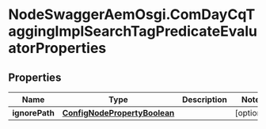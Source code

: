 # NodeSwaggerAemOsgi.ComDayCqTaggingImplSearchTagPredicateEvaluatorProperties

## Properties
Name | Type | Description | Notes
------------ | ------------- | ------------- | -------------
**ignorePath** | [**ConfigNodePropertyBoolean**](ConfigNodePropertyBoolean.md) |  | [optional] 


